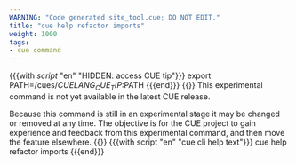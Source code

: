 ```yaml
---
WARNING: "Code generated site_tool.cue; DO NOT EDIT."
title: "cue help refactor imports"
weight: 1000
tags:
- cue command
---
```

{{{with _script_ "en" "HIDDEN: access CUE tip"}}}
export PATH=/cues/$CUELANG_CUE_TIP:$PATH
{{{end}}}
{{<info>}}
This experimental command is not yet available in the latest CUE release.

Because this command is still in an experimental stage it may be changed
or removed at any time. The objective is for the CUE project to gain
experience and feedback from this experimental command, and then move
the feature elsewhere.
{{</info>}}
{{{with script "en" "cue cli help text"}}}
cue help refactor imports
{{{end}}}
